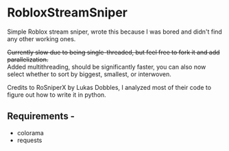 # RobloxStreamSniper
Simple Roblox stream sniper, wrote this because I was bored and didn't find any other working ones.  
  
~~Currently slow due to being single-threaded, but feel free to fork it and add parallelization.~~  
Added multithreading, should be significantly faster, you can also now select whether to sort by biggest, smallest, or interwoven.  
  
Credits to RoSniperX by Lukas Dobbles, I analyzed most of their code to figure out how to write it in python.  

## Requirements -
- colorama
- requests
